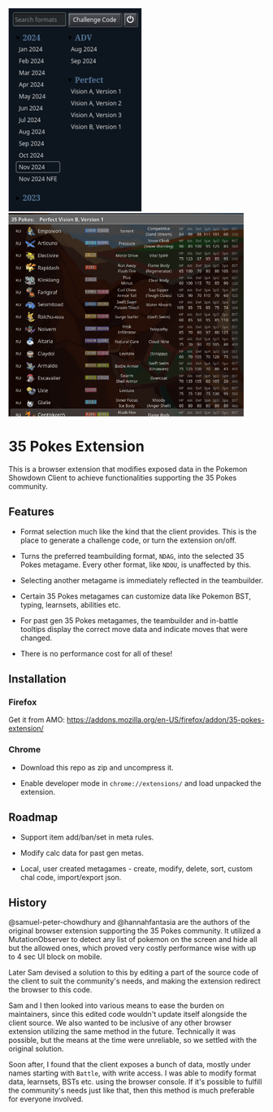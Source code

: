 <img src="./screenshots/1.png" alt='The popup menu; it has a dark theme and includes a text input labeled "Search Format", a button labeled "Challenge Code", a button with a shutdown icon and a format selection with collapsable categories.' height="400"/><img src="./screenshots/2.png" alt="Pokemon Showdown's teambuilder interface; it displays a listing of one of 35 Pokes' metagames featuring customized abilities." height="400"/>

# 35 Pokes Extension

This is a browser extension that modifies exposed data in the Pokemon Showdown Client to achieve functionalities supporting the 35 Pokes community.

## Features

- Format selection much like the kind that the client provides. This is the place to generate a challenge code, or turn the extension on/off.

- Turns the preferred teambuilding format, `NDAG`, into the selected 35 Pokes metagame. Every other format, like `NDOU`, is unaffected by this.

- Selecting another metagame is immediately reflected in the teambuilder.

- Certain 35 Pokes metagames can customize data like Pokemon BST, typing, learnsets, abilities etc.

- For past gen 35 Pokes metagames, the teambuilder and in-battle tooltips display the correct move data and indicate moves that were changed.

- There is no performance cost for all of these!

## Installation

### Firefox

Get it from AMO: https://addons.mozilla.org/en-US/firefox/addon/35-pokes-extension/

### Chrome

- Download this repo as zip and uncompress it.

- Enable developer mode in `chrome://extensions/` and load unpacked the extension.

## Roadmap

- Support item add/ban/set in meta rules.

- Modify calc data for past gen metas.

- Local, user created metagames - create, modify, delete, sort, custom chal code, import/export json.

## History

@samuel-peter-chowdhury and @hannahfantasia are the authors of the original browser extension supporting the 35 Pokes community. It utilized a MutationObserver to detect any list of pokemon on the screen and hide all but the allowed ones, which proved very costly performance wise with up to 4 sec UI block on mobile.

Later Sam devised a solution to this by editing a part of the source code of the client to suit the community's needs, and making the extension redirect the browser to this code.

Sam and I then looked into various means to ease the burden on maintainers, since this edited code wouldn't update itself alongside the client source. We also wanted to be inclusive of any other browser extension utilizing the same method in the future. Technically it was possible, but the means at the time were unreliable, so we settled with the original solution.

Soon after, I found that the client exposes a bunch of data, mostly under names starting with `Battle`, with write access. I was able to modify format data, learnsets, BSTs etc. using the browser console. If it's possible to fulfill the community's needs just like that, then this method is much preferable for everyone involved.
